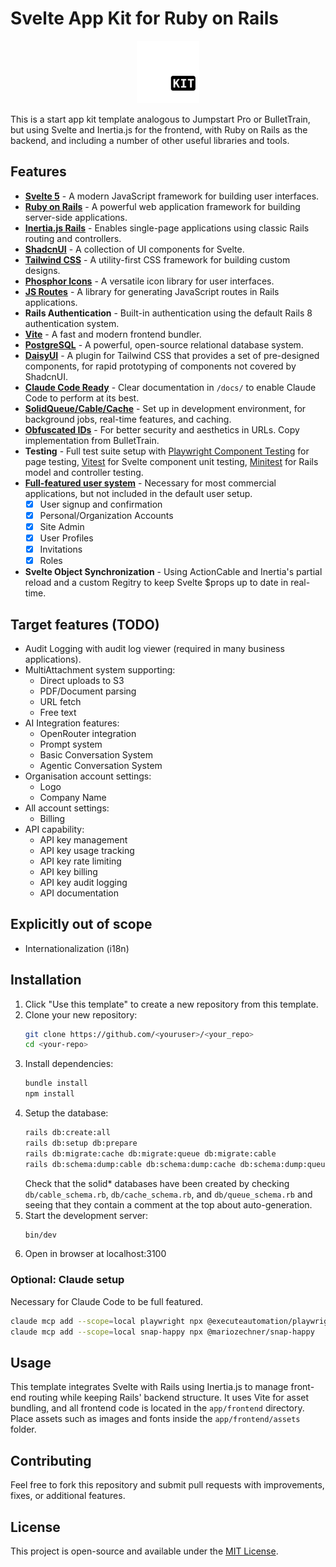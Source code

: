 # Svelte App Kit for Ruby on Rails

<div align="center">
  <img src="app/assets/images/helix-kit-logo.svg" alt="Helix Kit Logo" width="100" height="100">
</div>

This is a start app kit template analogous to Jumpstart Pro or BulletTrain, but using Svelte and Inertia.js for the frontend, with Ruby on Rails as the backend, and including a number of other useful libraries and tools.

## Features

- **[Svelte 5](https://svelte.dev/)** - A modern JavaScript framework for building user interfaces.
- **[Ruby on Rails](https://rubyonrails.org/)** - A powerful web application framework for building server-side applications.
- **[Inertia.js Rails](https://inertia-rails.dev/)** - Enables single-page applications using classic Rails routing and controllers.
- **[ShadcnUI](https://ui.shadcn.com/)** - A collection of UI components for Svelte.
- **[Tailwind CSS](https://tailwindcss.com/)** - A utility-first CSS framework for building custom designs.
- **[Phosphor Icons](https://phosphoricons.com/)** - A versatile icon library for user interfaces.
- **[JS Routes](https://github.com/railsware/js-routes)** - A library for generating JavaScript routes in Rails applications.
- **Rails Authentication** - Built-in authentication using the default Rails 8 authentication system.
- **[Vite](https://vitejs.dev/)** - A fast and modern frontend bundler.
- **[PostgreSQL](https://www.postgresql.org/)** - A powerful, open-source relational database system.
- **[DaisyUI](https://daisyui.com/)** - A plugin for Tailwind CSS that provides a set of pre-designed components, for rapid prototyping of components not covered by ShadcnUI.
- **[Claude Code Ready](https://www.anthropic.com/news/claude-code)** - Clear documentation in `/docs/` to enable Claude Code to perform at its best.
- **[SolidQueue/Cable/Cache](https://medium.com/@reinteractivehq/rails-8-solid-trifecta-comparison-44a76cb92ac3)** - Set up in development environment, for background jobs, real-time features, and caching.
- **[Obfuscated IDs](https://github.com/bullet-train-co/bullet_train-core/blob/3c12343eba5745dbe0f02db4cb8fb588e4a091e7/bullet_train-obfuscates_id/app/models/concerns/obfuscates_id.rb)** - For better security and aesthetics in URLs. Copy implementation from BulletTrain.
- **Testing** - Full test suite setup with [Playwright Component Testing](https://testomat.io/blog/playwright-component-testing-as-modern-alternative-to-traditional-tools/) for page testing, [Vitest](https://vitest.dev/) for Svelte component unit testing, [Minitest](https://guides.rubyonrails.org/testing.html) for Rails model and controller testing.
- **[Full-featured user system](https://jumpstartrails.com/docs/accounts)** - Necessary for most commercial applications, but not included in the default user setup.
    - [x] User signup and confirmation
    - [x] Personal/Organization Accounts
    - [x] Site Admin
    - [x] User Profiles
    - [x] Invitations
    - [x] Roles
- **Svelte Object Synchronization** - Using ActionCable and Inertia's partial reload and a custom Regitry to keep Svelte $props up to date in real-time.

## Target features (TODO)

- Audit Logging with audit log viewer (required in many business applications).
- MultiAttachment system supporting:
    - Direct uploads to S3
    - PDF/Document parsing
    - URL fetch
    - Free text
- AI Integration features:
    - OpenRouter integration
    - Prompt system
    - Basic Conversation System
    - Agentic Conversation System
- Organisation account settings:
    - Logo
    - Company Name
- All account settings:
    - Billing
- API capability:
    - API key management
    - API key usage tracking
    - API key rate limiting
    - API key billing
    - API key audit logging
    - API documentation

## Explicitly out of scope

- Internationalization (i18n)

## Installation

1. Click "Use this template" to create a new repository from this template.
2. Clone your new repository:
   ```sh
   git clone https://github.com/<youruser>/<your_repo>
   cd <your-repo>
   ```
3. Install dependencies:
   ```sh
   bundle install
   npm install
   ```
4. Setup the database:
   ```sh
   rails db:create:all
   rails db:setup db:prepare
   rails db:migrate:cache db:migrate:queue db:migrate:cable
   rails db:schema:dump:cable db:schema:dump:cache db:schema:dump:queue
   ```
   Check that the solid* databases have been created by checking `db/cable_schema.rb`, `db/cache_schema.rb`, and `db/queue_schema.rb` and seeing that they contain a comment at the top about auto-generation.
5. Start the development server:
   ```sh
   bin/dev
   ```
6. Open in browser at localhost:3100

### Optional: Claude setup

Necessary for Claude Code to be full featured.

```sh
claude mcp add --scope=local playwright npx @executeautomation/playwright-mcp-server
claude mcp add --scope=local snap-happy npx @mariozechner/snap-happy
```

## Usage

This template integrates Svelte with Rails using Inertia.js to manage front-end routing while keeping Rails' backend structure. It uses Vite for asset bundling, and all frontend code is located in the `app/frontend` directory. Place assets such as images and fonts inside the `app/frontend/assets` folder.

## Contributing

Feel free to fork this repository and submit pull requests with improvements, fixes, or additional features.

## License

This project is open-source and available under the [MIT License](LICENSE).

